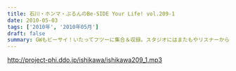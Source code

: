 ```yaml
---
title: 石川・ホンマ・ぶるんのBe-SIDE Your Life! vol.209-1
date: 2010-05-03
tags: ['2010年', '2010年05月']
draft: false
summary: GWもビーサイ！いたってフツーに集合＆収録。スタジオにはまたもやリスナーからのお土産が・・・※テーマ音楽が一部途切れているところがありますがご了承下さい・・・NAMAE
---
```


http://project-phi.ddo.jp/ishikawa/ishikawa209_1.mp3
